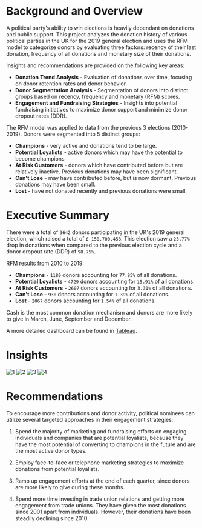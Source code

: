 # Background and Overview

A political party's ability to win elections is heavily dependant on donations and public support. This project analyzes the donation history of various political parties in the UK for the 2019 general election and uses the RFM model to categorize donors by evaluating three factors: recency of their last donation, frequency of all donations and monetary size of their donations. 

Insights and recommendations are provided on the following key areas:
- **Donation Trend Analysis** - Evaluation of donations over time, focusing on donor retention rates and donor behavior. 
- **Donor Segmentation Analysis** - Segmentation of donors into distinct groups based on recency, frequency and monetary (RFM) scores. 
- **Engagement and Fundraising Strategies** - Insights into potential fundraising initiatives to maximize donor support and minimize donor dropout rates (DDR).

The RFM model was applied to data from the previous 3 elections (2010-2019). Donors were segmented into 5 distinct groups:
- **Champions** - very active and donations tend to be large.
- **Potential Loyalists** - active donors which may have the potential to become champions
- **At Risk Customers** - donors which have contributed before but are relatively inactive. Previous donations may have been significant.
- **Can't Lose** - may have contributed before, but is now dormant. Previous donations may have been small.
- **Lost** - have not donated recently and previous donations were small.

# Executive Summary
 
 There were a total of `3642` donors participating in the UK's 2019 general election, which raised a total of `£ 150,700,453`. This election saw a `23.77%` drop in donations when compared to the previous election cycle and a donor dropout rate (DDR) of `98.75%`.

RFM results from 2010 to 2019:
- **Champions** - `1180` donors accounting for `77.85%` of all donations.
- **Potential Loyalists** - `4729` donors accounting for `15.91%` of all donations.
- **At Risk Customers** - `2607` donors accounting for `3.31%` of all donations.
- **Can't Lose** - `930` donors accounting for `1.39%` of all donations.
- **Lost** - `2067` donors accounting for `1.54%` of all donations.

Cash is the most common donation mechanism and donors are more likely to give in March, June, September and December. 

A more detailed dashboard can be found in [Tableau](https://public.tableau.com/views/RFMDashboard_17256472286970/2019DonorDashboard?:language=en-US&:sid=&:redirect=auth&:display_count=n&:origin=viz_share_link).

# Insights

![1](/Images/Screenshot%202024-10-03%20at%208.04.36%E2%80%AFPM.png)
![2](/Images/Screenshot%202024-10-03%20at%208.04.48%E2%80%AFPM.png)
![3](/Images/Screenshot%202024-10-03%20at%208.04.56%E2%80%AFPM.png)
![4](/Images/Screenshot%202024-10-06%20at%204.28.12%E2%80%AFPM.png)

# Recommendations

To encourage more contributions and donor activity, political nominees can utilize several targeted approaches in their engagement strategies:

1. Spend the majority of marketing and fundraising efforts on engaging individuals and companies that are potential loyalists, because they have the most potential of converting to champions in the future and are the most active donor types.  

2. Employ face-to-face or telephone marketing strategies to maximize donations from potential loyalists. 

3. Ramp up engagement efforts at the end of each quarter, since donors are more likely to give during these months. 

4. Spend more time investing in trade union relations and getting more engagement from trade unions. They have given the most donations since 2001 apart from individuals. However, their donations have been steadily declining since 2010.  



